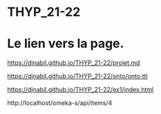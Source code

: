 # THYP_21-22

# Le lien vers la page.

https://djnabil.github.io/THYP_21-22/projet.md

https://djnabil.github.io/THYP_21-22/onto/onto.ttl

https://djnabil.github.io/THYP_21-22/ex1/index.html


http://localhost/omeka-s/api/items/4
